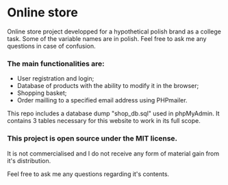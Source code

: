 # Online store
Online store project developped for a hypothetical polish brand as a college task.
Some of the variable names are in polish.
Feel free to ask me any questions in case of confusion.

### The main functionalities are:
- User registration and login;
- Database of products with the ability to modify it in the browser;
- Shopping basket;
- Order mailling to a specified email address using PHPmailer.

This repo includes a database dump "shop_db.sql" used in phpMyAdmin. It contains 3 tables necessary for this website to work in its full scope.

### This project is open source under the MIT license.
It is not commercialised and I do not receive any form of material gain from it's distribution.

Feel free to ask me any questions regarding it's contents.
